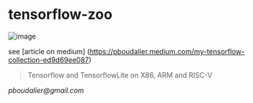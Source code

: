 # tensorflow-zoo


![image](https://user-images.githubusercontent.com/16399199/173187098-d30a4697-d0ac-49d3-b0e5-de3064232661.png)

see [article on medium] (https://pboudalier.medium.com/my-tensorflow-collection-ed9d69ee087)

> Tensorflow and TensorflowLite on X86, ARM and RISC-V


_pboudalier@gmail.com_
